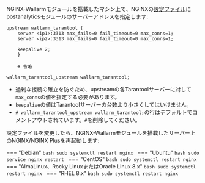 NGINX-Wallarmモジュールを搭載したマシン上で、NGINXの[設定ファイル](https://docs.nginx.com/nginx/admin-guide/basic-functionality/managing-configuration-files/)にpostanalyticsモジュールのサーバーアドレスを指定します:

```
upstream wallarm_tarantool {
    server <ip1>:3313 max_fails=0 fail_timeout=0 max_conns=1;
    server <ip2>:3313 max_fails=0 fail_timeout=0 max_conns=1;
    
    keepalive 2;
    }

    # 省略

wallarm_tarantool_upstream wallarm_tarantool;
```

- 過剰な接続の確立を防ぐため、upstreamの各Tarantoolサーバーに対して`max_conns`の値を指定する必要があります。
- `keepalive`の値はTarantoolサーバーの台数より小さくしてはいけません。
- `# wallarm_tarantool_upstream wallarm_tarantool;`の行はデフォルトでコメントアウトされています。`#`を削除してください。

設定ファイルを変更したら、NGINX-Wallarmモジュールを搭載したサーバー上のNGINX/NGINX Plusを再起動します:

=== "Debian"
    ```bash
    sudo systemctl restart nginx
    ```
=== "Ubuntu"
    ```bash
    sudo service nginx restart
    ```
=== "CentOS"
    ```bash
    sudo systemctl restart nginx
    ```
=== "AlmaLinux、Rocky LinuxまたはOracle Linux 8.x"
    ```bash
    sudo systemctl restart nginx
    ```
=== "RHEL 8.x"
    ```bash
    sudo systemctl restart nginx
    ```